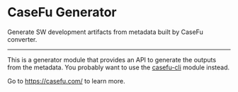 # CaseFu Generator

Generate SW development artifacts from metadata built by CaseFu converter.

---

This is a generator module that provides an API to generate the outputs from the metadata.
You probably want to use the [casefu-cli](https://www.npmjs.com/package/casefu-cli) module instead.

Go to https://casefu.com/ to learn more.

